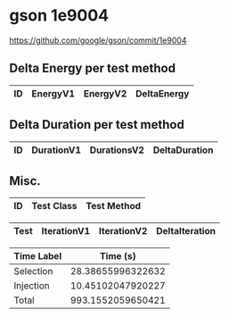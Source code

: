 # gson 1e9004


https://github.com/google/gson/commit/1e9004



## Delta Energy per test method


| ID | EnergyV1 | EnergyV2 | DeltaEnergy |
| --- | --- | --- | --- |

## Delta Duration per test method


| ID | DurationV1 | DurationsV2 | DeltaDuration |
| --- | --- | --- | --- |

## Misc.

| ID | Test Class | Test Method |
| --- | --- | --- |




| Test | IterationV1 | IterationV2 | DeltaIteration |
| --- | --- | --- | --- |



| Time Label | Time (s) |
| --- | --- |
| Selection | 28.38655996322632 |
| Injection | 10.45102047920227 |
| Total | 993.1552059650421 |



